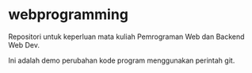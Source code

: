 # webprogramming
Repositori untuk keperluan mata kuliah Pemrograman Web dan Backend Web Dev.

Ini adalah demo perubahan kode program menggunakan perintah git.
